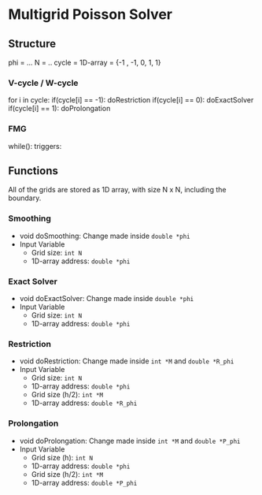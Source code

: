 # Multigrid Poisson Solver

## Structure
phi = ...
N = ..
cycle = 1D-array = {-1 , -1, 0, 1, 1}

### V-cycle / W-cycle
for i in cycle:
    if(cycle[i] == -1): doRestriction
    if(cycle[i] ==  0): doExactSolver
    if(cycle[i] ==  1): doProlongation

### FMG
while():
    triggers:

## Functions
All of the grids are stored as 1D array, with size N x N, including the boundary.

### Smoothing
* void doSmoothing: Change made inside `double *phi`
* Input Variable
  * Grid size: `int N`
  * 1D-array address: `double *phi`

### Exact Solver
* void doExactSolver: Change made inside `double *phi`
* Input Variable
  * Grid size: `int N`
  * 1D-array address: `double *phi`

### Restriction
* void doRestriction: Change made inside `int *M` and `double *R_phi`
* Input Variable
  * Grid size: `int N`
  * 1D-array address: `double *phi`
  * Grid size (h/2): `int *M`
  * 1D-array address: `double *R_phi`

### Prolongation
* void doProlongation: Change made inside `int *M` and `double *P_phi`
* Input Variable
  * Grid size (h): `int N`
  * 1D-array address: `double *phi`
  * Grid size (h/2): `int *M`
  * 1D-array address: `double *P_phi`
